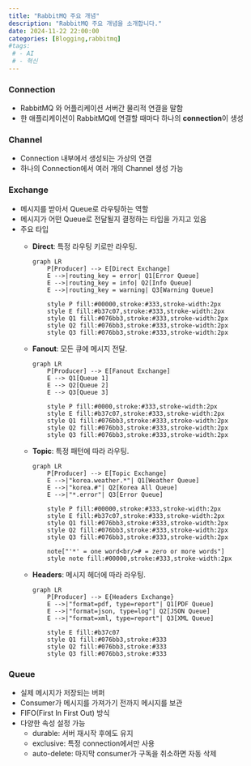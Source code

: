 ```yaml
---
title: "RabbitMQ 주요 개념"
description: "RabbitMQ 주요 개념을 소개합니다."
date: 2024-11-22 22:00:00
categories: [Blogging,rabbitmq]
#tags:
 # - AI
 # - 혁신
---
```



### Connection

- RabbitMQ 와 어플리케이션 서버간 물리적 연결을 말함
- 한 애플리케이션이 RabbitMQ에 연결할 때마다 하나의 **connection**이 생성

### Channel

- Connection 내부에서 생성되는 가상의 연결
- 하나의 Connection에서 여러 개의 Channel 생성 가능

### Exchange

- 메시지를 받아서 Queue로 라우팅하는 역할
- 메시지가 어떤 Queue로 전달될지 결정하는 타입을 가지고 있음
- 주요 타입
    - **Direct**: 특정 라우팅 키로만 라우팅.
        
        ```mermaid
        graph LR
            P[Producer] --> E[Direct Exchange]
            E -->|routing_key = error| Q1[Error Queue]
            E -->|routing_key = info| Q2[Info Queue]
            E -->|routing_key = warning| Q3[Warning Queue]
            
            style P fill:#00000,stroke:#333,stroke-width:2px
            style E fill:#b37c07,stroke:#333,stroke-width:2px
            style Q1 fill:#076bb3,stroke:#333,stroke-width:2px
            style Q2 fill:#076bb3,stroke:#333,stroke-width:2px
            style Q3 fill:#076bb3,stroke:#333,stroke-width:2px
        ```
        
    - **Fanout**: 모든 큐에 메시지 전달.
        
        ```mermaid
        graph LR
            P[Producer] --> E[Fanout Exchange]
            E --> Q1[Queue 1]
            E --> Q2[Queue 2]
            E --> Q3[Queue 3]
            
            style P fill:#0000,stroke:#333,stroke-width:2px
            style E fill:#b37c07,stroke:#333,stroke-width:2px
            style Q1 fill:#076bb3,stroke:#333,stroke-width:2px
            style Q2 fill:#076bb3,stroke:#333,stroke-width:2px
            style Q3 fill:#076bb3,stroke:#333,stroke-width:2px
        ```
        
    - **Topic**: 특정 패턴에 따라 라우팅.
        
        ```mermaid
        graph LR
            P[Producer] --> E[Topic Exchange]
            E -->|"korea.weather.*"| Q1[Weather Queue]
            E -->|"korea.#"| Q2[Korea All Queue]
            E -->|"*.error"| Q3[Error Queue]
            
            style P fill:#00000,stroke:#333,stroke-width:2px
            style E fill:#b37c07,stroke:#333,stroke-width:2px
            style Q1 fill:#076bb3,stroke:#333,stroke-width:2px
            style Q2 fill:#076bb3,stroke:#333,stroke-width:2px
            style Q3 fill:#076bb3,stroke:#333,stroke-width:2px
            
            note["'*' = one word<br/># = zero or more words"]
            style note fill:#00000,stroke:#333,stroke-width:2px
        ```
        
    - **Headers**: 메시지 헤더에 따라 라우팅.
        
        ```mermaid
        graph LR
            P[Producer] --> E{Headers Exchange}
            E -->|"format=pdf, type=report"| Q1[PDF Queue]
            E -->|"format=json, type=log"| Q2[JSON Queue]
            E -->|"format=xml, type=report"| Q3[XML Queue]
            
            style E fill:#b37c07
            style Q1 fill:#076bb3,stroke:#333
            style Q2 fill:#076bb3,stroke:#333
            style Q3 fill:#076bb3,stroke:#333
        ```
        

### Queue

- 실제 메시지가 저장되는 버퍼
- Consumer가 메시지를 가져가기 전까지 메시지를 보관
- FIFO(First In First Out) 방식
- 다양한 속성 설정 가능
    - durable: 서버 재시작 후에도 유지
    - exclusive: 특정 connection에서만 사용
    - auto-delete: 마지막 consumer가 구독을 취소하면 자동 삭제
